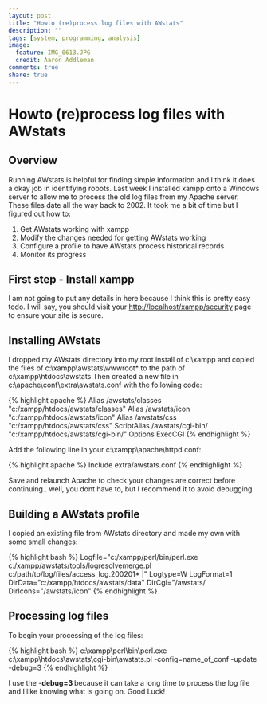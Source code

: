 ```yaml
---
layout: post
title: "Howto (re)process log files with AWstats"
description: ""
tags: [system, programming, analysis]
image:
  feature: IMG_0613.JPG
  credit: Aaron Addleman
comments: true
share: true
---
```


# Howto (re)process log files with AWstats

## Overview

Running AWstats is helpful for finding simple information and I think it does a okay job in identifying robots. Last week I installed xampp onto a Windows server to allow me to process the old log files from my Apache server. These files date all the way back to 2002. It took me a bit of time but I figured out how to:

1. Get AWstats working with xampp
1. Modify the changes needed for getting AWstats working
1. Configure a profile to have AWstats process historical records
1. Monitor its progress

## First step - Install xampp

I am not going to put any details in here because I think this is pretty easy todo. I will say, you should visit your <a href="http://localhost/xampp/security">http://localhost/xampp/security</a> page to ensure your site is secure.

## Installing AWstats

I dropped my AWstats directory into my root install of c:\xampp and copied the files of c:\xampp\awstats\wwwroot\* to the path of c:\xampp\htdocs\awstats
Then created a new file in c:\apache\conf\extra\awstats.conf with the following code:

{% highlight apache %}
    Alias /awstats/classes "c:/xampp/htdocs/awstats/classes"
    Alias /awstats/icon "c:/xampp/htdocs/awstats/icon"
    Alias /awstats/css "c:/xampp/htdocs/awstats/css"
    ScriptAlias /awstats/cgi-bin/ "c:/xampp/htdocs/awstats/cgi-bin/"
    <directory c:>
    Options ExecCGI
    </directory>
{% endhighlight %}

Add the following line in your c:\xampp\apache\httpd.conf:

{% highlight apache %}
    Include extra/awstats.conf
{% endhighlight %}

Save and relaunch Apache to check your changes are correct before continuing.. well, you dont have to, but I recommend it to avoid debugging.

## Building a AWstats profile

I copied an existing file from AWstats directory and made my own with some small changes:

{% highlight bash %}
    Logfile="c:/xampp/perl/bin/perl.exe c:/xampp/awstats/tools/logresolvemerge.pl c:/path/to/log/files/access_log.200201* |"
    Logtype=W
    LogFormat=1
    DirData="c:/xampp/htdocs/awstats/data"
    DirCgi="/awstats/
    DirIcons="/awstats/icon"
{% endhighlight %}

## Processing log files

To begin your processing of the log files:

{% highlight bash %}
    c:\xampp\perl\bin\perl.exe c:\xampp\htdocs\awstats\cgi-bin\awstats.pl -config=name_of_conf -update -debug=3
{% endhighlight %}


I use the -<strong>debug=3 </strong>because it can take a long time to process the log file and I like knowing what is going on.
Good Luck!
